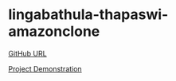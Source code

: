 # lingabathula-thapaswi-amazonclone
[GitHub URL](https://github.com/LingabathulaThapaswi-New/lingabathula-thapaswi-amazonclone)


[Project Demonstration](https://4rtg6s-5173.csb.app/#)
